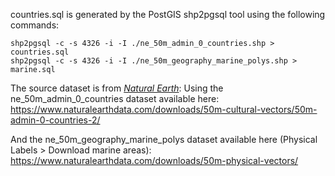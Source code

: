 countries.sql is generated by the PostGIS shp2pgsql tool using the following commands:
```shell
shp2pgsql -c -s 4326 -i -I ./ne_50m_admin_0_countries.shp > countries.sql
shp2pgsql -c -s 4326 -i -I ./ne_50m_geography_marine_polys.shp > marine.sql
```
The source dataset is from [*Natural Earth*](https://www.naturalearthdata.com/):
Using the ne_50m_admin_0_countries dataset available here:
https://www.naturalearthdata.com/downloads/50m-cultural-vectors/50m-admin-0-countries-2/

And the ne_50m_geography_marine_polys dataset available here (Physical Labels > Download marine areas):
https://www.naturalearthdata.com/downloads/50m-physical-vectors/
